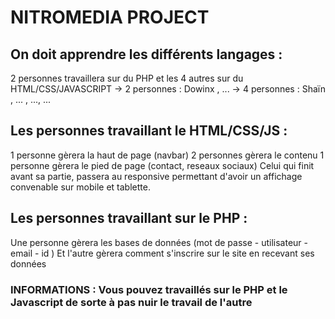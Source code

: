 # NITROMEDIA PROJECT

## On doit apprendre les différents langages :
  2 personnes travaillera sur du PHP et les 4 autres sur du HTML/CSS/JAVASCRIPT
  -> 2 personnes : Dowinx , ... 
  -> 4 personnes : Shaïn , ... , ..., ...

## Les personnes travaillant le HTML/CSS/JS : 
1 personne gèrera la haut de page (navbar)
2 personnes gèrera le contenu 
1 personne gèrera le pied de page (contact, reseaux sociaux)
Celui qui finit avant sa partie, passera au responsive permettant d'avoir un affichage convenable sur mobile et tablette.

## Les personnes travaillant sur le PHP :
Une personne gèrera les bases de données (mot de passe - utilisateur - email - id )
Et l'autre gèrera comment s'inscrire sur le site en recevant ses données

### INFORMATIONS : Vous pouvez travaillés sur le PHP et le Javascript de sorte à pas nuir le travail de l'autre
